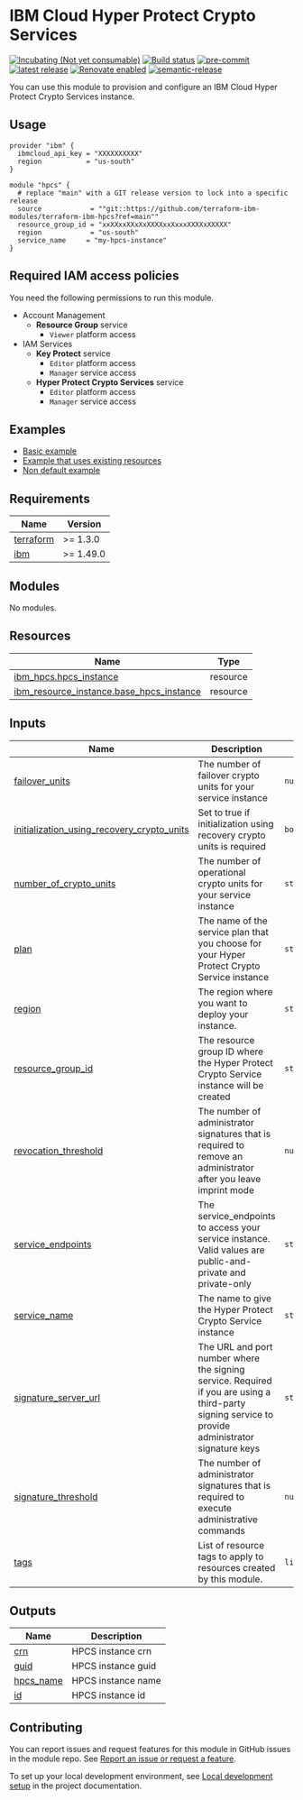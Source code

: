 <!-- BEGIN MODULE HOOK -->

<!-- Update the title to match the module name and add a description -->
# IBM Cloud Hyper Protect Crypto Services
<!-- UPDATE BADGE: Update the link for the following badge-->
[![Incubating (Not yet consumable)](https://img.shields.io/badge/status-Incubating%20(Not%20yet%20consumable)-red)](https://terraform-ibm-modules.github.io/documentation/#/badge-status)
[![Build status](https://github.com/terraform-ibm-modules/terraform-ibm-hpcs/actions/workflows/ci.yml/badge.svg)](https://github.com/terraform-ibm-modules/terraform-ibm-hpcs/actions/workflows/ci.yml)
[![pre-commit](https://img.shields.io/badge/pre--commit-enabled-brightgreen?logo=pre-commit&logoColor=white)](https://github.com/pre-commit/pre-commit)
[![latest release](https://img.shields.io/github/v/release/terraform-ibm-modules/terraform-ibm-hpcs?logo=GitHub&sort=semver)](https://github.com/terraform-ibm-modules/terraform-ibm-hpcs/releases/latest)
[![Renovate enabled](https://img.shields.io/badge/renovate-enabled-brightgreen.svg)](https://renovatebot.com/)
[![semantic-release](https://img.shields.io/badge/%20%20%F0%9F%93%A6%F0%9F%9A%80-semantic--release-e10079.svg)](https://github.com/semantic-release/semantic-release)

You can use this module to provision and configure an IBM Cloud Hyper Protect Crypto Services instance.

## Usage

<!--
Add an example of the use of the module in the following code block.

Use real values instead of "var.<var_name>" or other placeholder values
unless real values don't help users know what to change.
-->

```hcl
provider "ibm" {
  ibmcloud_api_key = "XXXXXXXXXX"
  region           = "us-south"
}

module "hpcs" {
  # replace "main" with a GIT release version to lock into a specific release
  source            = ""git::https://github.com/terraform-ibm-modules/terraform-ibm-hpcs?ref=main""
  resource_group_id = "xxXXxxXXxXxXXXXxxXxxxXXXXxXXXXX"
  region            = "us-south"
  service_name     = "my-hpcs-instance"
}
```

## Required IAM access policies
You need the following permissions to run this module.

- Account Management
    - **Resource Group** service
        - `Viewer` platform access
- IAM Services
    - **Key Protect** service
        - `Editor` platform access
        - `Manager` service access
    - **Hyper Protect Crypto Services** service
        - `Editor` platform access
        - `Manager` service access

<!-- END MODULE HOOK -->
<!-- BEGIN EXAMPLES HOOK -->
## Examples

- [ Basic example](examples/basic)
- [ Example that uses existing resources](examples/existing-resources)
- [ Non default example](examples/non-default)
<!-- END EXAMPLES HOOK -->
<!-- BEGINNING OF PRE-COMMIT-TERRAFORM DOCS HOOK -->
## Requirements

| Name | Version |
|------|---------|
| <a name="requirement_terraform"></a> [terraform](#requirement\_terraform) | >= 1.3.0 |
| <a name="requirement_ibm"></a> [ibm](#requirement\_ibm) | >= 1.49.0 |

## Modules

No modules.

## Resources

| Name | Type |
|------|------|
| [ibm_hpcs.hpcs_instance](https://registry.terraform.io/providers/IBM-Cloud/ibm/latest/docs/resources/hpcs) | resource |
| [ibm_resource_instance.base_hpcs_instance](https://registry.terraform.io/providers/IBM-Cloud/ibm/latest/docs/resources/resource_instance) | resource |

## Inputs

| Name | Description | Type | Default | Required |
|------|-------------|------|---------|:--------:|
| <a name="input_failover_units"></a> [failover\_units](#input\_failover\_units) | The number of failover crypto units for your service instance | `number` | `0` | no |
| <a name="input_initialization_using_recovery_crypto_units"></a> [initialization\_using\_recovery\_crypto\_units](#input\_initialization\_using\_recovery\_crypto\_units) | Set to true if initialization using recovery crypto units is required | `bool` | `false` | no |
| <a name="input_number_of_crypto_units"></a> [number\_of\_crypto\_units](#input\_number\_of\_crypto\_units) | The number of operational crypto units for your service instance | `string` | `2` | no |
| <a name="input_plan"></a> [plan](#input\_plan) | The name of the service plan that you choose for your Hyper Protect Crypto Service instance | `string` | `"standard"` | no |
| <a name="input_region"></a> [region](#input\_region) | The region where you want to deploy your instance. | `string` | `"us-south"` | no |
| <a name="input_resource_group_id"></a> [resource\_group\_id](#input\_resource\_group\_id) | The resource group ID where the Hyper Protect Crypto Service instance will be created | `string` | `"default"` | no |
| <a name="input_revocation_threshold"></a> [revocation\_threshold](#input\_revocation\_threshold) | The number of administrator signatures that is required to remove an administrator after you leave imprint mode | `number` | `1` | no |
| <a name="input_service_endpoints"></a> [service\_endpoints](#input\_service\_endpoints) | The service\_endpoints to access your service instance. Valid values are public-and-private and private-only | `string` | `"public-and-private"` | no |
| <a name="input_service_name"></a> [service\_name](#input\_service\_name) | The name to give the Hyper Protect Crypto Service instance | `string` | n/a | yes |
| <a name="input_signature_server_url"></a> [signature\_server\_url](#input\_signature\_server\_url) | The URL and port number where the signing service. Required if you are using a third-party signing service to provide administrator signature keys | `string` | `""` | no |
| <a name="input_signature_threshold"></a> [signature\_threshold](#input\_signature\_threshold) | The number of administrator signatures that is required to execute administrative commands | `number` | `1` | no |
| <a name="input_tags"></a> [tags](#input\_tags) | List of resource tags to apply to resources created by this module. | `list(string)` | `[]` | no |

## Outputs

| Name | Description |
|------|-------------|
| <a name="output_crn"></a> [crn](#output\_crn) | HPCS instance crn |
| <a name="output_guid"></a> [guid](#output\_guid) | HPCS instance guid |
| <a name="output_hpcs_name"></a> [hpcs\_name](#output\_hpcs\_name) | HPCS instance name |
| <a name="output_id"></a> [id](#output\_id) | HPCS instance id |
<!-- END OF PRE-COMMIT-TERRAFORM DOCS HOOK -->
<!-- BEGIN CONTRIBUTING HOOK -->

<!-- Leave this section as is so that your module has a link to local development environment set up steps for contributors to follow -->
## Contributing

You can report issues and request features for this module in GitHub issues in the module repo. See [Report an issue or request a feature](https://github.com/terraform-ibm-modules/.github/blob/main/.github/SUPPORT.md).

To set up your local development environment, see [Local development setup](https://terraform-ibm-modules.github.io/documentation/#/local-dev-setup) in the project documentation.
<!-- Source for this readme file: https://github.com/terraform-ibm-modules/common-dev-assets/tree/main/module-assets/ci/module-template-automation -->
<!-- END CONTRIBUTING HOOK -->
